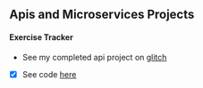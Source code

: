 ## Apis and Microservices Projects

#### Exercise Tracker
* See my completed api project on [glitch](https://sugar-verdict.glitch.me/)
- [x] See code [here](https://glitch.com/edit/#!/sugar-verdict?path=server.js:34:0)
